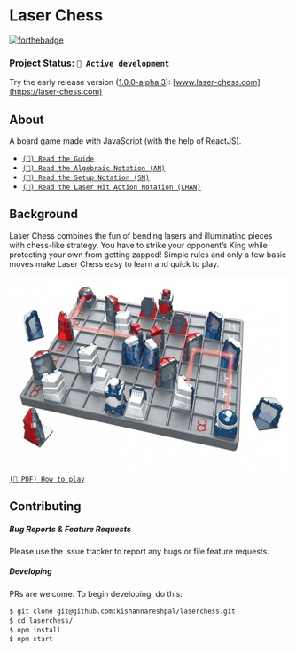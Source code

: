 # Laser Chess

[![forthebadge](https://forthebadge.com/images/badges/powered-by-black-magic.svg)](https://forthebadge.com)

### Project Status: `🔬 Active development`

Try the early release version ([1.0.0-alpha.3](https://github.com/kishannareshpal/laserchess/releases)): [www.laser-chess.com](https://laser-chess.com)

## About

A board game made with JavaScript (with the help of ReactJS).

-   [`(📄) Read the Guide`](docs/Guide.md)
-   [`(📄) Read the Algebraic Notation (AN)`](docs/AlgebraicNotation.md)
-   [`(📄) Read the Setup Notation (SN)`](docs/SetupNotation.md)
-   [`(📄) Read the Laser Hit Action Notation (LHAN)`](docs/LaserHitActionNotation.md)

## Background

Laser Chess combines the fun of bending lasers and illuminating pieces with chess-like strategy. You have to strike your opponent’s King while protecting your own from getting zapped! Simple rules and only a few basic moves make Laser Chess easy to learn and quick to play.

![How it looks in real life](docs/images/laserchess_example.jpg)
[`(📄 PDF) How to play`](https://www.thinkfun.com/wp-content/uploads/2017/10/LaserCh-1034-Instructions.pdf)

## Contributing

##### Bug Reports & Feature Requests

Please use the issue tracker to report any bugs or file feature requests.

##### Developing

PRs are welcome. To begin developing, do this:

```bash
$ git clone git@github.com:kishannareshpal/laserchess.git
$ cd laserchess/
$ npm install
$ npm start
```
